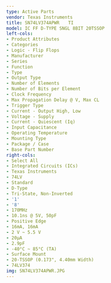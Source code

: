 ```yaml
---
type: Active Parts
vendor: Texas Instruments
title: SN74LV374APWR　　TI
model: IC FF D-TYPE SNGL 8BIT 20TSSOP
left-cols:
- Product Attributes
- Categories
- Logic - Flip Flops
- Manufacturer
- Series
- Function
- Type
- Output Type
- Number of Elements
- Number of Bits per Element
- Clock Frequency
- Max Propagation Delay @ V, Max CL
- Trigger Type
- Current - Output High, Low
- Voltage - Supply
- Current - Quiescent (Iq)
- Input Capacitance
- Operating Temperature
- Mounting Type
- Package / Case
- Base Part Number
right-cols:
- Select All
- Integrated Circuits (ICs)
- Texas Instruments
- 74LV
- Standard
- D-Type
- Tri-State, Non-Inverted
- '1'
- '8'
- 170MHz
- 10.1ns @ 5V, 50pF
- Positive Edge
- 16mA, 16mA
- 2 V ~ 5.5 V
- 20µA
- 2.9pF
- -40°C ~ 85°C (TA)
- Surface Mount
- 20-TSSOP (0.173", 4.40mm Width)
- 74LV374
img: SN74LV374APWR.JPG
---
```

